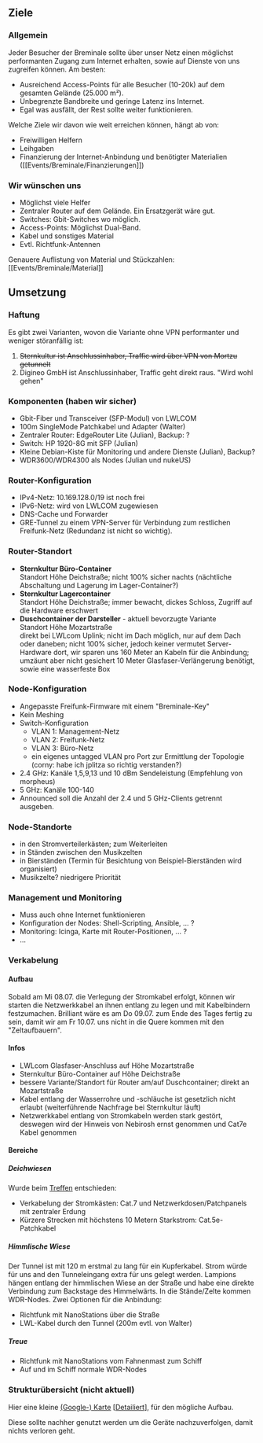 ## Ziele

### Allgemein

Jeder Besucher der Breminale sollte über unser Netz einen möglichst performanten Zugang zum Internet erhalten, sowie auf Dienste von uns zugreifen können. Am besten:

* Ausreichend Access-Points für alle Besucher (10-20k) auf dem gesamten Gelände (25.000 m²).
* Unbegrenzte Bandbreite und geringe Latenz ins Internet.
* Egal was ausfällt, der Rest sollte weiter funktionieren.

Welche Ziele wir davon wie weit erreichen können, hängt ab von:
* Freiwilligen Helfern
* Leihgaben
* Finanzierung der Internet-Anbindung und benötigter Materialien ([[Events/Breminale/Finanzierungen]])

### Wir wünschen uns

* Möglichst viele Helfer
* Zentraler Router auf dem Gelände. Ein Ersatzgerät wäre gut.
* Switches: Gbit-Switches wo möglich.
* Access-Points: Möglichst Dual-Band.
* Kabel und sonstiges Material
* Evtl. Richtfunk-Antennen

Genauere Auflistung von Material und Stückzahlen:
[[Events/Breminale/Material]]

## Umsetzung

### Haftung

Es gibt zwei Varianten, wovon die Variante ohne VPN performanter und weniger störanfällig ist:

1. ~~Sternkultur ist Anschlussinhaber, Traffic wird über VPN von Mortzu getunnelt~~
2. Digineo GmbH ist Anschlussinhaber, Traffic geht direkt raus. "Wird wohl gehen"

### Komponenten (haben wir sicher)

* Gbit-Fiber und Transceiver (SFP-Modul) von LWLCOM
* 100m SingleMode Patchkabel und Adapter (Walter)
* Zentraler Router: EdgeRouter Lite (Julian), Backup: ?
* Switch: HP 1920-8G mit SFP (Julian)
* Kleine Debian-Kiste für Monitoring und andere Dienste (Julian), Backup?
* WDR3600/WDR4300 als Nodes (Julian und nukeUS)

### Router-Konfiguration

* IPv4-Netz: 10.169.128.0/19 ist noch frei
* IPv6-Netz: wird von LWLCOM zugewiesen
* DNS-Cache und Forwarder
* GRE-Tunnel zu einem VPN-Server für Verbindung zum restlichen Freifunk-Netz (Redundanz ist nicht so wichtig).

### Router-Standort
* **Sternkultur Büro-Container**  
  Standort Höhe Deichstraße; nicht 100% sicher nachts (nächtliche Abschaltung und Lagerung im Lager-Container?)
* **Sternkultur Lagercontainer**  
  Standort Höhe Deichstraße; immer bewacht, dickes Schloss, Zugriff auf die Hardware erschwert
* **Duschcontainer der Darsteller** - aktuell bevorzugte Variante  
  Standort Höhe Mozartstraße  
  direkt bei LWLcom Uplink; nicht im Dach möglich, nur auf dem Dach oder daneben; nicht 100% sicher, jedoch keiner vermutet Server-Hardware dort, wir sparen uns 160 Meter an Kabeln für die Anbindung; umzäunt aber nicht gesichert
  10 Meter Glasfaser-Verlängerung benötigt, sowie eine wasserfeste Box 

### Node-Konfiguration

* Angepasste Freifunk-Firmware mit einem "Breminale-Key"
* Kein Meshing
* Switch-Konfiguration
  * VLAN 1: Management-Netz
  * VLAN 2: Freifunk-Netz
  * VLAN 3: Büro-Netz
  * ein eigenes untagged VLAN pro Port zur Ermittlung der Topologie (corny: habe ich jplitza so richtig verstanden?)
* 2.4 GHz: Kanäle 1,5,9,13 und 10 dBm Sendeleistung (Empfehlung von morpheus)
* 5 GHz: Kanäle 100-140
* Announced soll die Anzahl der 2.4 und 5 GHz-Clients getrennt ausgeben.

### Node-Standorte
* in den Stromverteilerkästen; zum Weiterleiten
* in Ständen zwischen den Musikzelten
* in Bierständen (Termin für Besichtung von Beispiel-Bierständen wird organisiert)
* Musikzelte? niedrigere Priorität

### Management und Monitoring

* Muss auch ohne Internet funktionieren
* Konfiguration der Nodes: Shell-Scripting, Ansible, ... ?
* Monitoring: Icinga, Karte mit Router-Positionen, ... ?
* ...

### Verkabelung

#### Aufbau
Sobald am Mi 08.07. die Verlegung der Stromkabel erfolgt, können wir starten die Netzwerkkabel an ihnen entlang zu legen und mit Kabelbindern festzumachen. Brilliant wäre es am Do 09.07. zum Ende des Tages fertig zu sein, damit wir am Fr 10.07. uns nicht in die Quere kommen mit den "Zeltaufbauern".

#### Infos
* LWLcom Glasfaser-Anschluss auf Höhe Mozartstraße
* Sternkultur Büro-Container auf Höhe Deichstraße
* bessere Variante/Standort für Router am/auf Duschcontainer; direkt an Mozartstraße
* Kabel entlang der Wasserrohre und -schläuche ist gesetzlich nicht erlaubt (weiterführende Nachfrage bei Sternkultur läuft)
* Netzwerkkabel entlang von Stromkabeln werden stark gestört, deswegen wird der Hinweis von Nebirosh ernst genommen und Cat7e Kabel genommen

#### Bereiche

##### Deichwiesen

Wurde beim [Treffen](/Events/Breminale/Treffen/2015_06_15-viertes-Breminale-Treffen) entschieden:

* Verkabelung der Stromkästen: Cat.7 und Netzwerkdosen/Patchpanels mit zentraler Erdung
* Kürzere Strecken mit höchstens 10 Metern Starkstrom: Cat.5e-Patchkabel

##### Himmlische Wiese
Der Tunnel ist mit 120 m erstmal zu lang für ein Kupferkabel.
Strom würde für uns and den Tunneleingang extra für uns gelegt werden.
Lampions hängen entlang der himmlischen Wiese an der Straße und habe eine direkte Verbindung zum Backstage des Himmelwärts. In die Stände/Zelte kommen WDR-Nodes. Zwei Optionen für die Anbindung:
* Richtfunk mit NanoStations über die Straße
* LWL-Kabel durch den Tunnel (200m evtl. von Walter)

##### Treue
* Richtfunk mit NanoStations vom Fahnenmast zum Schiff
* Auf und im Schiff normale WDR-Nodes

### Strukturübersicht (nicht aktuell)
Hier eine kleine [(Google-) Karte](https://www.google.de/maps/@53.0708917,8.8166142,16z/data=!3m1!4b1!4m2!6m1!1szLIdiavRRcUY.kHkfMt2Tp8Dk?hl=de) [[Detailiert](https://www.google.com/maps/d/edit?mid=zLIdiavRRcUY.kHkfMt2Tp8Dk)], für den mögliche Aufbau.

Diese sollte nachher genutzt werden um die Geräte nachzuverfolgen, damit nichts verloren geht.
